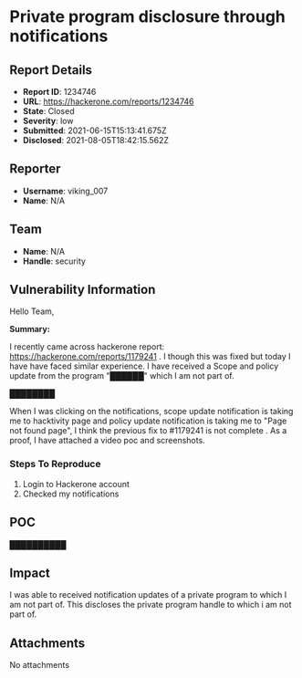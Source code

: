 # Private program disclosure through notifications

## Report Details
- **Report ID**: 1234746
- **URL**: https://hackerone.com/reports/1234746
- **State**: Closed
- **Severity**: low
- **Submitted**: 2021-06-15T15:13:41.675Z
- **Disclosed**: 2021-08-05T18:42:15.562Z

## Reporter
- **Username**: viking_007
- **Name**: N/A

## Team
- **Name**: N/A
- **Handle**: security

## Vulnerability Information
Hello Team,

**Summary:**

I recently came across hackerone report: https://hackerone.com/reports/1179241 . I though this was fixed but today I have have faced similar experience. I have received a Scope and policy update from the program "██████" which I am not part of. 

████████


When I was clicking on the notifications, scope update notification is taking me to hacktivity page and policy update notification is taking me to "Page not found page", I think the previous fix to #1179241 is not complete  . As a proof, I have attached a video poc and screenshots.

### Steps To Reproduce

1. Login to Hackerone account
2. Checked my notifications

## POC

██████████

## Impact

I was able to received notification updates of a private program to which I am not part of. This discloses the private program handle to which i am not part of.

## Attachments
No attachments
